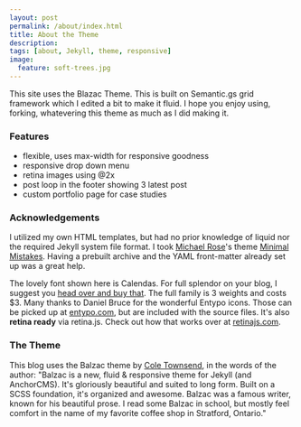 ```yaml
---
layout: post
permalink: /about/index.html
title: About the Theme
description: 
tags: [about, Jekyll, theme, responsive]
image:
  feature: soft-trees.jpg
---
```

This site uses the Blazac Theme.
This is built on Semantic.gs grid framework which I edited a bit to make it fluid. I hope you enjoy using, forking, whatevering this theme as much as I did making it. 

### Features
* flexible, uses max-width for responsive goodness
* responsive drop down menu
* retina images using @2x
* post loop in the footer showing 3 latest post
* custom portfolio page for case studies

### Acknowledgements
I utilized my own HTML templates, but had no prior knowledge of liquid nor the required Jekyll system file format. I took [Michael Rose](http://twitter.com/mmistakes)'s theme [Minimal Mistakes](http://mmistakes.github.io/minimal-mistakes/). Having a prebuilt archive and the YAML front-matter already set up was a great help. 

 The lovely font shown here is Calendas. For full splendor on your blog, I suggest you [head over and buy that](http://calendasplus.com/). The full family is 3 weights and costs $3. Many thanks to Daniel Bruce for the wonderful Entypo icons. Those can be picked up at [entypo.com](http://entypo.com), but are included with the source files. It's also <b>retina ready</b> via retina.js. Check out how that works over at [retinajs.com](http://retinajs.com).

### The Theme
This blog uses the Balzac theme by [Cole Townsend](http://coletownsend.com/), in the words of the author:
"Balzac is a new, fluid & responsive theme for Jekyll (and AnchorCMS). It's gloriously beautiful and suited to long form. Built on a SCSS foundation, it's organized and awesome.
Balzac was a famous writer, known for his beautiful prose. I read some Balzac in school, but mostly feel comfort in the name of my favorite coffee shop in Stratford, Ontario." 
